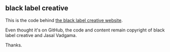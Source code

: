 black label creative
---

This is the code behind [the black label creative website](http://blacklabelcreative.com/).

Even thought it's on GitHub, the code and content remain copyright of black label creative and Jasal Vadgama.

Thanks.
